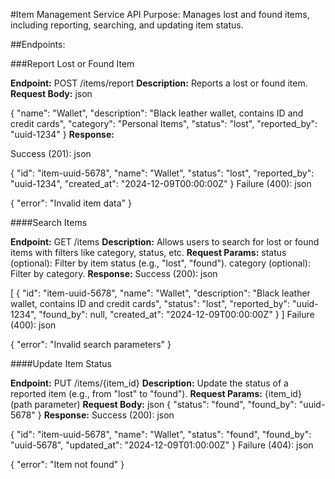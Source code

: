 #Item Management Service
API Purpose:
Manages lost and found items, including reporting, searching, and updating item status.

##Endpoints:

###Report Lost or Found Item

**Endpoint:** POST /items/report
**Description:** Reports a lost or found item.
**Request Body:**
json

{
  "name": "Wallet",
  "description": "Black leather wallet, contains ID and credit cards",
  "category": "Personal Items",
  "status": "lost",
  "reported_by": "uuid-1234"
}
**Response:**

Success (201):
json

{
  "id": "item-uuid-5678",
  "name": "Wallet",
  "status": "lost",
  "reported_by": "uuid-1234",
  "created_at": "2024-12-09T00:00:00Z"
}
Failure (400):
json

{
  "error": "Invalid item data"
}


####Search Items

**Endpoint:** GET /items
**Description:** Allows users to search for lost or found items with filters like category, status, etc.
**Request Params:**
status (optional): Filter by item status (e.g., "lost", "found").
category (optional): Filter by category.
**Response:**
Success (200):
json

[
  {
    "id": "item-uuid-5678",
    "name": "Wallet",
    "description": "Black leather wallet, contains ID and credit cards",
    "status": "lost",
    "reported_by": "uuid-1234",
    "found_by": null,
    "created_at": "2024-12-09T00:00:00Z"
  }
]
Failure (400):
json

{
  "error": "Invalid search parameters"
}


####Update Item Status

**Endpoint:** PUT /items/{item_id}
**Description:** Update the status of a reported item (e.g., from "lost" to "found").
**Request Params:** {item_id} (path parameter)
**Request Body:**
json
{
  "status": "found",
  "found_by": "uuid-5678"
}
**Response:**
Success (200):
json

{
  "id": "item-uuid-5678",
  "name": "Wallet",
  "status": "found",
  "found_by": "uuid-5678",
  "updated_at": "2024-12-09T01:00:00Z"
}
Failure (404):
json

{
  "error": "Item not found"
}
